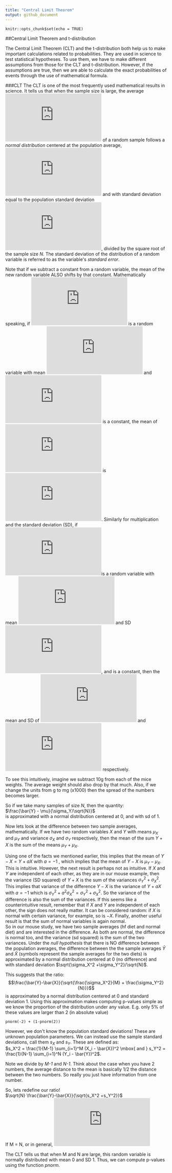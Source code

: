 ```yaml
---
title: "Central Limit Theorem"
output: github_document
---
```


```{r setup, include=FALSE}
knitr::opts_chunk$set(echo = TRUE)
```

##Central Limit Theorem and t-distribution

The Central Limit Theorem (CLT) and the t-distribution both help us to make important calculations related to probabilities. They are used in science to test statistical hypotheses. To use them, we have to make different assumptions from those for the CLT and t-distribution. However, if the assumptions are true, then we are able to calculate the exact probabilities of events through the use of mathematical formula.

###CLT
The CLT is one of the most frequently used mathematical results in science. It tells us that when the sample size is large, the average ![equation](http://latex.codecogs.com/svg.latex?%24%5Cbar%7BY%7D%24) of a random sample follows a *normal distribution* centered at the population average, ![equation](http://latex.codecogs.com/svg.latex?%24%5Cmu_Y%24) and with standard deviation equal to the population standard deviation ![equation](http://latex.codecogs.com/svg.latex?%24%5Csigma_Y%24), divided by the square root of the sample size $N$. The standard deviation of the distribution of a random variable is referred to as the variable's *standard error*.  

Note that if we subtract a constant from a random variable, the mean of the new random variable ALSO shifts by that constant. Mathematically speaking, if ![equation](http://latex.codecogs.com/svg.latex?%24X%24) is a random variable with mean ![equation](http://latex.codecogs.com/svg.latex?%24%5Cmu%24) and ![equation](http://latex.codecogs.com/svg.latex?%24a%24) is a constant, the mean of ![equation](http://latex.codecogs.com/svg.latex?%24X%20-%20a%24) is ![equation](http://latex.codecogs.com/svg.latex?%24%5Cmu-a%24). Similarly for multiplication and the standard deviation (SD), if ![equation](http://latex.codecogs.com/svg.latex?%24X%24%20)is a random variable with mean ![equation](http://latex.codecogs.com/svg.latex?%24%5Cmu%24) and SD ![equation](http://latex.codecogs.com/svg.latex?%24%5Csigma%24), and  is a constant, then the mean and SD of ![equation](http://latex.codecogs.com/svg.latex?%24a%2AX%24%20are%20%24a%2A%20%5Cmu%24) and ![equation](http://latex.codecogs.com/svg.latex?%24%5Cmid%20a%20%5Cmid%20%2A%5Csigma%24) respectively.  

To see this intuitively, imagine we subtract 10g from each of the mice weights. The average weight should also drop by that much. Also, if we change the units from g to mg (x1000) then the spread of the numbers becomes larger.  

So if we take many samples of size $N$, then the quantity:  
$\frac{\bar{Y} - \mu}{\sigma_Y/\sqrt{N}}$  
is approximated with a normal distribution centered at 0, and with sd of 1.  

Now lets look at the difference between two sample averages, mathematically. If we have two random variables $X$ and $Y$ with means $\mu_X$ and $\mu_Y$ and variance $\sigma_X$ and $\sigma_Y$ respectively, then the mean of the sum $Y + X$ is the sum of the means $\mu_Y + \mu_X$.  

Using one of the facts we mentioned earlier, this implies that the mean of $Y - X = Y + aX$ with $a = -1$ , which implies that the mean of $Y - X$ is $\mu_Y - \mu_X$. This is intuitive. However, the next result is perhaps not as intuitive. If $X$ and $Y$ are independent of each other, as they are in our mouse example, then the variance (SD squared) of $Y + X$ is the sum of the variances $\sigma_Y^2 + \sigma_X^2$. This implies that variance of the difference $Y - X$ is the variance of $Y + aX$ with $a = -1$ which is $\sigma^2_Y + a^2 \sigma_X^2 = \sigma^2_Y + \sigma_X^2$. So the variance of the difference is also the sum of the variances. If this seems like a counterintuitive result, remember that if $X$ and $Y$ are independent of each other, the sign does not really matter. It can be considered random: if $X$ is normal with certain variance, for example, so is $-X$. Finally, another useful result is that the sum of normal variables is again normal.  
So in our mouse study, we have two sample averages (hf diet and normal diet) and are interested in the difference. As both are normal, the difference is normal too, and the variance (sd squared) is the sum of the two variances. Under the *null hypothesis* that there is NO difference between the population averages, the difference between the the sample averages $\bar{Y}$ and $\bar{X}$ (symbols represent the sample averages for the two diets) is approximated by a normal distribution centered at 0 (no difference) and with standard deviation $\sqrt{\sigma_X^2 +\sigma_Y^2}/\sqrt{N}$.  

This suggests that the ratio:
$$\frac{\bar{Y}-\bar{X}}{\sqrt{\frac{\sigma_X^2}{M} + \frac{\sigma_Y^2}{N}}}$$
is approximated by a normal distribution centered at 0 and standard deviation 1. Using this approximation makes computing p-values simple as we know the proportion of the distribution under any value. E.g. only 5% of these values are larger than 2 (in absolute value)
```{r}
pnorm(-2) + (1-pnorm(2))
```
However, we don't know the population standard deviations! These are unknown population parameters. We can instead use the sample standard deviations, call them $s_X$ and $s_Y$. These are defined as:  
$s_X^2 = \frac{1}{M-1} \sum_{i=1}^M (X_i - \bar{X})^2 \mbox{ and } s_Y^2 = \frac{1}{N-1} \sum_{i=1}^N (Y_i - \bar{Y})^2$. 

Note we divide by *M-1* and *N-1*. Think about the case when you have 2 numbers, the average distance to the mean is basically 1/2 the distance between the two numbers. So really you just have information from one number.  

So, lets redefine our ratio!  
$\sqrt{N} \frac{\bar{Y}-\bar{X}}{\sqrt{s_X^2 +s_Y^2}}$  
If M = N, or in general,
![equation](http://latex.codecogs.com/svg.latex?%24%5Cfrac%7B%5Cbar%7BY%7D-%5Cbar%7BX%7D%7D%7B%5Csqrt%7B%5Cfrac%7Bs_X%5E2%7D%7BM%7D%20%2B%20%5Cfrac%7Bs_Y%5E2%7D%7BN%7D%7D%7D%24%20%20)

The CLT tells us that when M and N are large, this random variable is normally distributed with mean 0 and SD 1. Thus, we can compute p-values using the function *pnorm*.








